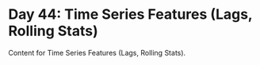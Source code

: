 # Day 44: Time Series Features (Lags, Rolling Stats)

Content for Time Series Features (Lags, Rolling Stats).
